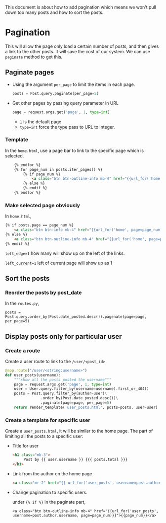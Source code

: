 This document is about how to add pagination which means we won't pull down too many posts and how to sort the posts.



# Pagination

This will allow the page only load a certain number of posts, and then gives a link to the other posts. It will save the cost of our system. We can use ```paginate``` method to get this.



## Paginate pages

* Using the argument ```per_page``` to limit the items in each page.

  ```python
  posts = Post.query.paginate(per_page=5)
  ```

* Get other pages by passing query parameter in URL

  ```python
  page = request.args.get('page', 1, type=int)
  ```

  * ```1``` is the default page
  * ```type=int``` force the type pass to URL to integer.



### Template

In the ```home.html```,  use a page bar to link to the specific page which is selected.

```html
    {% endfor %}
    {% for page_num in posts.iter_pages() %}
        {% if page_num %}
            <a class="btn btn-outline-info mb-4" href="{{url_for('home', page=page_num)}}">{{page_num}}</a>
        {% else %}
        {% endif %}
    {% endfor %}
```



### Make selected page obviously

In ```home.html```, 

```html
{% if posts.page == page_num %}
	<a class="btn btn-info mb-4" href="{{url_for('home', page=page_num)}}">{{page_num}}</a>
{% else %}
	<a class="btn btn-outline-info mb-4" href="{{url_for('home', page=page_num)}}">{{page_num}}</a>
{% endif %}
```

```left_edge=1``` how many will show up on the left of the links.

```left_current=1``` left of current page will show up as 1



## Sort the posts

### Reorder the posts by post_date

In the ```routes.py```, 

```  
posts = Post.query.order_by(Post.date_posted.desc()).pagenate(page=page, per_page=5)
```



## Display posts only for particular user

### Create a route

Create a user route to link to the ```/user/<post_id>```

```python
@app.route("/user/<string:username>")
def user_posts(username):
	"""show all the posts posted the username"""
    page = request.args.get('page', 1, type=int)
    user = User.query.filter_by(username=username).first_or_404()
    posts = Post.query.filter_by(author=user)\
                .order_by(Post.date_posted.desc())\
                .paginate(page=page, per_page=5)
    return render_template('user_posts.html', posts=posts, user=user)

```



### Create a template for specific user

Create a ```user_posts.html```, it will be similar to the home page. The part of limiting all the posts to a specific user:

* Title for user

  ```html
  <h1 class="mb-3">
       Post by {{ user.username }} {{{ posts.total }}}
  </h1>
  ```

* Link from the author on the home page

  ```html
  <a class="mr-2" href="{{ url_for('user_posts', username=post.author.username) }}">{{ post.author.username }}</a>
  ```

* Change pagination to specific users. 

  under ```{% if %}``` in the paginate part,

  ```
  <a class="btn btn-outline-info mb-4" href="{{url_for('user_posts', username=post.author.username, page=page_num)}}">{{page_num}}</a>
  ```

  
